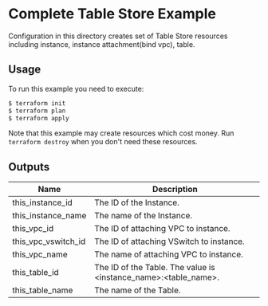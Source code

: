 # Complete Table Store Example

Configuration in this directory creates set of Table Store resources including instance, instance attachment(bind vpc), table. 

## Usage

To run this example you need to execute:

```bash
$ terraform init
$ terraform plan
$ terraform apply
```

Note that this example may create resources which cost money. Run `terraform destroy` when you don't need these resources.

<!-- BEGINNING OF PRE-COMMIT-TERRAFORM DOCS HOOK -->

## Outputs

| Name | Description |
|------|-------------|
| this_instance_id | The ID of the Instance. |
| this_instance_name | The name of the Instance. |
| this_vpc_id | The ID of attaching VPC to instance. |
| this_vpc_vswitch_id | The ID of attaching VSwitch to instance. |
| this_vpc_name | The name of attaching VPC to instance. |
| this_table_id | The ID of the Table. The value is <instance_name>:<table_name>. |
| this_table_name | The name of the Table. |

<!-- END OF PRE-COMMIT-TERRAFORM DOCS HOOK -->
